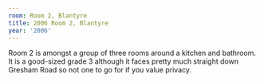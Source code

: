 ```yaml
---
room: Room 2, Blantyre
title: 2006 Room 2, Blantyre
year: '2006'
---
```


Room 2 is amongst a group of three rooms around a kitchen and bathroom.  It is a good-sized grade 3 although it faces pretty much straight down Gresham Road so not one to go for if you value privacy.
